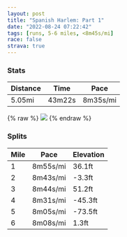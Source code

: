 ```yaml
---
layout: post
title: "Spanish Harlem: Part 1"
date: "2022-08-24 07:22:42"
tags: [runs, 5-6 miles, <8m45s/mi]
race: false
strava: true
---
```


### Stats

| Distance | Time | Pace |
|----------|------|------|
|5.05mi|43m22s|8m35s/mi|

{% raw %}
<img src='https://maps.googleapis.com/maps/api/staticmap?maptype=roadmap&path=enc:gcwwFzjsbMN[r@aCEK@EDOLM@EMS[OKMa@CCCCSHk@d@iAj@}@J]RYJGKe@YEGSR]b@SL]NSXSJ?XM?MFK?K?BBM?Ia@SBUeAk@a@e@c@Sw@kAu@}@Q[Mc@WOQWAIc@k@gAMUo@WUUIGQQMU_@Gc@Mc@m@B}@e@U[gAo@CECYGMKAMMGAs@c@s@W_@DkB_@QQYI?Ma@WUEk@c@U@COMIu@iASUs@WGGCi@IIk@DaA[q@[_@_@G?KWSMUYCMIQ_@GF@?Hi@SM_@Ic@g@c@K?Qe@e@[c@S]Go@@EE?GCIO?EKQKUAYS]q@]QOU[E]Oi@}@]Se@q@WSk@Io@Eq@e@_@a@qAaAIQAMMi@KU[Aq@[a@B[g@[uBk@c@UGG@e@GUc@cAk@gAcAk@UU]a@[Oe@S]e@eAKs@g@y@sAuAs@[UU[Qm@Qo@Eu@[{@QiAa@{@i@g@k@c@We@c@W]WgA@iAa@oASU_AWOKyB?oANu@@eAJeBWa@MS]]UiAcBe@kAU_@Q_@_@mAc@[aAeAc@Sm@s@]e@M_@kAoBe@aASY}@o@EKaA_@c@A_@KiB@WIYCg@Yk@s@O]]YSk@G_@c@i@q@i@qAw@]e@WS{@YOEmAE]PiA`@uAPgBHw@Ks@UYWkAw@sAmASo@CWMYWYQi@c@aBEm@s@yA]a@]Kc@WaACi@Fi@?q@C_@QUWMc@k@iA]iAUc@W[q@a@iBm@USmDgBe@a@_@c@a@_@_@eAKc@I_Aq@qCQ[a@i@OMc@Ia@[w@SGK[eAQs@McA[cAc@m@K[g@a@a@SOS_@Mo@Bc@Ri@^_@DcAKa@Jm@f@UlA?\IX@HYl@eAd@m@EmAYYQY]GWA{AFa@Ai@Ge@B_@b@sCQsBDe@MQ_Bu@AO?EZw@Zc@Pa@DSVg@De@DOf@s@Jc@Rm@h@cCNc@@_@Vm@ZyA?_@A]FYbAsAFS?[PsARs@zA}B^{@LU\_AVe@Pu@N]Hq@GcBBSR[DYd@iAf@i@@K^iAd@q@l@_BT]RuBh@qA^c@Vi@@Wn@{BJm@Vk@Lg@AE&key=AIzaSyC1MId7bFpkLXNAaYhBSTb8jLyiSqzbDtM&size=800x800&markers=color:yellow|label:S|40.75588,-73.99614&markers=color:green|label:F|40.79450999999993,-73.94154000000003'>
{% endraw %}

### Splits

| Mile | Pace | Elevation |
|------|------|-----------|
|1|8m55s/mi|36.1ft|
|2|8m43s/mi|-3.3ft|
|3|8m44s/mi|51.2ft|
|4|8m31s/mi|-45.3ft|
|5|8m05s/mi|-73.5ft|
|6|8m08s/mi|1.3ft|
